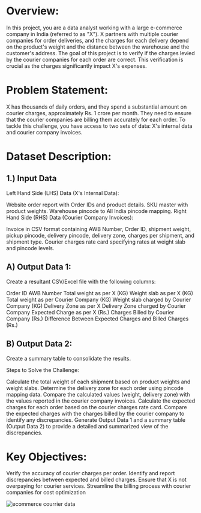 # Overview:
In this project, you are a data analyst working with a large e-commerce company in India (referred to as "X"). X partners with multiple courier companies for order deliveries, and the charges for each delivery depend on the product's weight and the distance between the warehouse and the customer's address. The goal of this project is to verify if the charges levied by the courier companies for each order are correct. This verification is crucial as the charges significantly impact X's expenses.

# Problem Statement:
X has thousands of daily orders, and they spend a substantial amount on courier charges, approximately Rs. 1 crore per month. They need to ensure that the courier companies are billing them accurately for each order. To tackle this challenge, you have access to two sets of data: X's internal data and courier company invoices.

# Dataset Description:
## 1.) Input Data
Left Hand Side (LHS) Data (X's Internal Data):

Website order report with Order IDs and product details.
SKU master with product weights.
Warehouse pincode to All India pincode mapping.
Right Hand Side (RHS) Data (Courier Company Invoices):

Invoice in CSV format containing AWB Number, Order ID, shipment weight, pickup pincode, delivery pincode, delivery zone, charges per shipment, and shipment type. Courier charges rate card specifying rates at weight slab and pincode levels.

## A) Output Data 1:
Create a resultant CSV/Excel file with the following columns:

Order ID
AWB Number
Total weight as per X (KG)
Weight slab as per X (KG)
Total weight as per Courier Company (KG)
Weight slab charged by Courier Company (KG)
Delivery Zone as per X
Delivery Zone charged by Courier Company
Expected Charge as per X (Rs.)
Charges Billed by Courier Company (Rs.)
Difference Between Expected Charges and Billed Charges (Rs.)

## B) Output Data 2:
Create a summary table to consolidate the results.

Steps to Solve the Challenge:

Calculate the total weight of each shipment based on product weights and weight slabs.
Determine the delivery zone for each order using pincode mapping data.
Compare the calculated values (weight, delivery zone) with the values reported in the courier company invoices.
Calculate the expected charges for each order based on the courier charges rate card.
Compare the expected charges with the charges billed by the courier company to identify any discrepancies.
Generate Output Data 1 and a summary table (Output Data 2) to provide a detailed and summarized view of the discrepancies.

# Key Objectives:
Verify the accuracy of courier charges per order.
Identify and report discrepancies between expected and billed charges.
Ensure that X is not overpaying for courier services.
Streamline the billing process with courier companies for cost optimization

![ecommerce courrier data](https://github.com/ManikantaBN/Ecommerce_Order_Delivery_Charges_Verification_Google_sheet/assets/141845485/4fb66af3-3763-4f29-b8b8-5054d9f52bb1)

